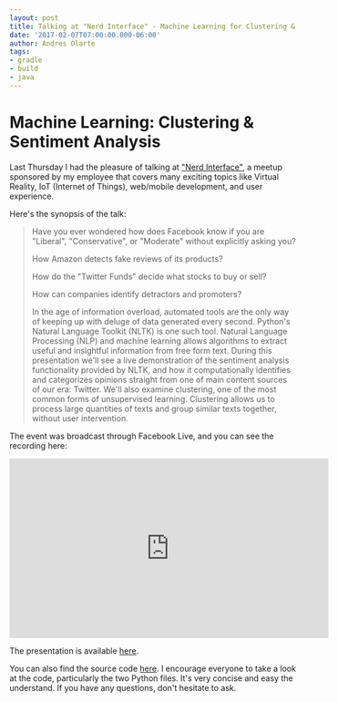 ```yaml
---
layout: post
title: Talking at "Nerd Interface" - Machine Learning for Clustering & Sentiment Analysis
date: '2017-02-07T07:00:00.000-06:00'
author: Andres Olarte
tags:
- gradle
- build
- java
---
```


# Machine Learning: Clustering & Sentiment Analysis

Last Thursday I had the pleasure of talking at ["Nerd Interface"](https://www.meetup.com/NerdInterface/), a meetup sponsored by my employee that covers many exciting topics like Virtual Reality, IoT (Internet of Things), web/mobile development, and user experience.
 
Here's the synopsis of the talk:

> Have you ever wondered how does Facebook know if you are "Liberal", "Conservative", or "Moderate" without explicitly asking you? 
>
> How Amazon detects fake reviews of its products?
>
> How do the "Twitter Funds" decide what stocks to buy or sell?
>
> How can companies identify detractors and promoters?
>
> In the age of information overload, automated tools are the only way of keeping up with deluge of data generated every second. Python's Natural Language Toolkit (NLTK) is one such tool.
> Natural Language Processing (NLP) and machine learning allows algorithms to extract useful and insightful information from free form text.
> During this presentation we'll see a live demonstration of the sentiment analysis functionality provided by NLTK, and how it computationally identifies and categorizes opinions straight from one of main content sources of our era: Twitter.
> We'll also examine clustering, one of the most common forms of unsupervised learning.  Clustering allows us to process large quantities of texts and group similar texts together, without user intervention. 
 
 
The event was broadcast through Facebook Live, and you can see the recording here:

<iframe src="https://www.facebook.com/plugins/video.php?href=https%3A%2F%2Fwww.facebook.com%2FTheNerdery%2Fvideos%2F1444941262203618%2F&show_text=0&width=560" width="560" height="315" style="border:none;overflow:hidden" scrolling="no" frameborder="0" allowTransparency="true" allowFullScreen="true"></iframe>


The presentation is available [here](https://docs.google.com/presentation/d/1iod4I9O-dHCojJnlq4yU5UVKGRZSDkjQLu4CBIZkCus/edit#slide=id.p).

You can also find the source code [here](https://github.com/aolarte/nerd_sentiment). I encourage everyone to take a look at the code, particularly the two Python files. It's very concise and easy the understand. If you have any questions, don't hesitate to ask.